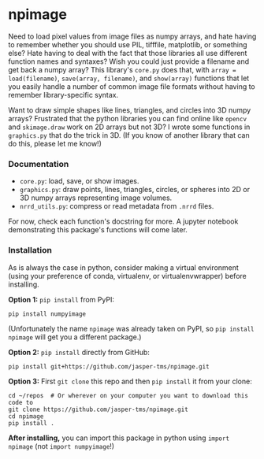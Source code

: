 # npimage
Need to load pixel values from image files as numpy arrays, and hate having to remember whether you should use PIL, tifffile, matplotlib, or something else? Hate having to deal with the fact that those libraries all use different function names and syntaxes? Wish you could just provide a filename and get back a numpy array? This library's `core.py` does that, with `array = load(filename)`, `save(array, filename)`, and `show(array)` functions that let you easily handle a number of common image file formats without having to remember library-specific syntax.

Want to draw simple shapes like lines, triangles, and circles into 3D numpy arrays? Frustrated that the python libraries you can find online like `opencv` and `skimage.draw` work on 2D arrays but not 3D? I wrote some functions in `graphics.py` that do the trick in 3D. (If you know of another library that can do this, please let me know!)


### Documentation
- `core.py`: load, save, or show images.
- `graphics.py`: draw points, lines, triangles, circles, or spheres into 2D or 3D numpy arrays representing image volumes.
- `nrrd_utils.py`: compress or read metadata from `.nrrd` files.

For now, check each function's docstring for more. A jupyter notebook demonstrating this package's functions will come later.


### Installation

As is always the case in python, consider making a virtual environment (using your preference of conda, virtualenv, or virtualenvwrapper) before installing.

**Option 1:** `pip install` from PyPI:

    pip install numpyimage

(Unfortunately the name `npimage` was already taken on PyPI, so `pip install npimage` will get you a different package.)

**Option 2:** `pip install` directly from GitHub:
    
    pip install git+https://github.com/jasper-tms/npimage.git

**Option 3:** First `git clone` this repo and then `pip install` it from your clone:

    cd ~/repos  # Or wherever on your computer you want to download this code to
    git clone https://github.com/jasper-tms/npimage.git
    cd npimage
    pip install .

**After installing,** you can import this package in python using `import npimage` (not `import numpyimage`!)
